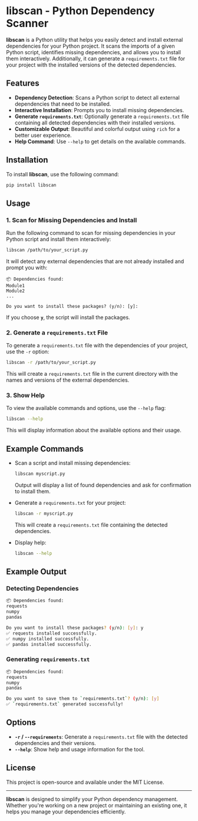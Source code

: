# libscan - Python Dependency Scanner

**libscan** is a Python utility that helps you easily detect and install external dependencies for your Python project. It scans the imports of a given Python script, identifies missing dependencies, and allows you to install them interactively. Additionally, it can generate a `requirements.txt` file for your project with the installed versions of the detected dependencies.

## Features

- **Dependency Detection**: Scans a Python script to detect all external dependencies that need to be installed.
- **Interactive Installation**: Prompts you to install missing dependencies.
- **Generate `requirements.txt`**: Optionally generate a `requirements.txt` file containing all detected dependencies with their installed versions.
- **Customizable Output**: Beautiful and colorful output using `rich` for a better user experience.
- **Help Command**: Use `--help` to get details on the available commands.

## Installation

To install **libscan**, use the following command:

```bash
pip install libscan
```

## Usage

### 1. Scan for Missing Dependencies and Install

Run the following command to scan for missing dependencies in your Python script and install them interactively:

```bash
libscan /path/to/your_script.py
```

It will detect any external dependencies that are not already installed and prompt you with:

```
📦 Dependencies found:
Module1
Module2
...

Do you want to install these packages? (y/n): [y]:
```

If you choose **`y`**, the script will install the packages.

### 2. Generate a `requirements.txt` File

To generate a `requirements.txt` file with the dependencies of your project, use the `-r` option:

```bash
libscan -r /path/to/your_script.py
```

This will create a `requirements.txt` file in the current directory with the names and versions of the external dependencies.

### 3. Show Help

To view the available commands and options, use the `--help` flag:

```bash
libscan --help
```

This will display information about the available options and their usage.

## Example Commands

- Scan a script and install missing dependencies:
  ```bash
  libscan myscript.py
  ```
  Output will display a list of found dependencies and ask for confirmation to install them.

- Generate a `requirements.txt` for your project:
  ```bash
  libscan -r myscript.py
  ```
  This will create a `requirements.txt` file containing the detected dependencies.

- Display help:
  ```bash
  libscan --help
  ```

## Example Output

### Detecting Dependencies

```bash
📦 Dependencies found:
requests
numpy
pandas

Do you want to install these packages? (y/n): [y]: y
✅ requests installed successfully.
✅ numpy installed successfully.
✅ pandas installed successfully.
```

### Generating `requirements.txt`

```bash
📦 Dependencies found:
requests
numpy
pandas

Do you want to save them to `requirements.txt`? (y/n): [y]
✅ `requirements.txt` generated successfully!
```

## Options

- **`-r` / `--requirements`**: Generate a `requirements.txt` file with the detected dependencies and their versions.
- **`--help`**: Show help and usage information for the tool.

## License

This project is open-source and available under the MIT License.

---

**libscan** is designed to simplify your Python dependency management. Whether you're working on a new project or maintaining an existing one, it helps you manage your dependencies efficiently.
